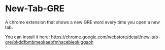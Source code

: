 # New-Tab-GRE
A chrome extension that shows a new GRE word every time you open a new tab. 



You can install it here: 
https://chrome.google.com/webstore/detail/new-tab-gre/bkddfbmbmeokaebfmhacebieokjggaoh
